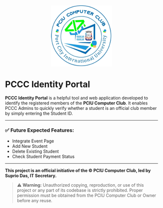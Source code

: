 <p align="center">
  <img src="./PCIU-Computer-Club-Logo.png" alt="PCIU Computer Club Logo" width="200" />
</p>

# PCCC Identity Portal

**PCCC Identity Portal** is a helpful tool and web application developed to identify the registered members of the **PCIU Computer Club**. It enables PCCC Admins to quickly verify whether a student is an official club member by simply entering the Student ID.

---

### ✅ Future Expected Features:
- Integrate Event Page
- Add New Student  
- Delete Existing Student  
- Check Student Payment Status  

---

**This project is an official initiative of the © PCIU Computer Club, led by Suprio Das, IT Secretary.**

> ⚠️ **Warning:** Unauthorized copying, reproduction, or use of this project or any part of its codebase is strictly prohibited. Proper permission must be obtained from the PCIU Computer Club or Owner before any reuse.
